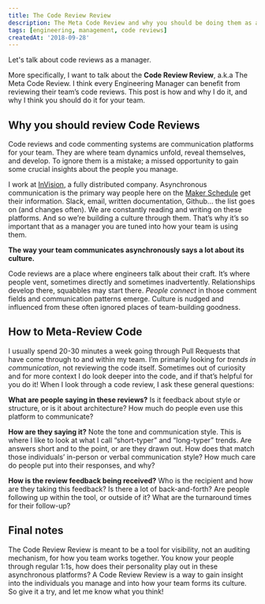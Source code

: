 ```yaml
---
title: The Code Review Review
description: The Meta Code Review and why you should be doing them as an engineering leader.
tags: [engineering, management, code reviews]
createdAt: '2018-09-28'
---
```


Let's talk about code reviews as a manager.

More specifically, I want to talk about the **Code Review Review**, a.k.a The Meta Code Review. I think every Engineering Manager can benefit from reviewing their team’s code reviews. This post is how and why I do it, and why I think you should do it for your team.

## Why you should review Code Reviews

Code reviews and code commenting systems are communication platforms for your team. They are where team dynamics unfold, reveal themselves, and develop. To ignore them is a mistake; a missed opportunity to gain some crucial insights about the people you manage.

I work at [InVision](http://invisionapp.com), a fully distributed company. Asynchronous communication is the primary way people here on the [Maker Schedule](http://paulgraham.com/makersschedule.html) get their information. Slack, email, written documentation, Github... the list goes on (and changes often). We are constantly reading and writing on these platforms. And so we’re building a culture through them. That’s why it’s so important that as a manager you are tuned into how your team is using them.

**The way your team communicates asynchronously says a lot about its culture.**

Code reviews are a place where engineers talk about their craft. It’s where people vent, sometimes directly and sometimes inadvertently. Relationships develop there, squabbles may start there. _People connect_ in those comment fields and communication patterns emerge. Culture is nudged and influenced from these often ignored places of team-building goodness.

## How to Meta-Review Code

I usually spend 20-30 minutes a week going through Pull Requests that have come through to and within my team. I’m primarily looking for _trends in communication_, not reviewing the code itself. Sometimes out of curiosity and for more context I do look deeper into the code, and if that’s helpful for you do it! When I look through a code review, I ask these general questions:

**What are people saying in these reviews?**
Is it feedback about style or structure, or is it about architecture? How much do people even use this platform to communicate?

**How are they saying it?**
Note the tone and communication style. This is where I like to look at what I call “short-typer” and “long-typer” trends. Are answers short and to the point, or are they drawn out. How does that match those individuals’ in-person or verbal communication style? How much care do people put into their responses, and why?

**How is the review feedback being received?**
Who is the recipient and how are they taking this feedback? Is there a lot of back-and-forth? Are people following up within the tool, or outside of it? What are the turnaround times for their follow-up?

## Final notes

The Code Review Review is meant to be a tool for visibility, not an auditing mechanism, for how you team works together. You know your people through regular 1:1s, how does their personality play out in these asynchronous platforms? A Code Review Review is a way to gain insight into the individuals you manage and into how your team forms its culture. So give it a try, and let me know what you think!
